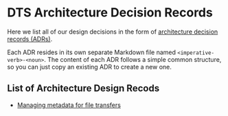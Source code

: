 # DTS Architecture Decision Records

Here we list all of our design decisions in the form of
[architecture decision records (ADRs)](https://github.com/joelparkerhenderson/architecture-decision-record).

Each ADR resides in its own separate Markdown file named
`<imperative-verb>-<noun>`. The content of each ADR follows a simple common
structure, so you can just copy an existing ADR to create a new one.

## List of Architecture Design Recods

* [Managing metadata for file transfers](manage-metadata.md)
